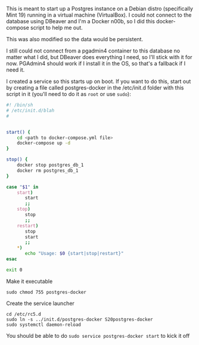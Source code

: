 This is meant to start up a Postgres instance on a Debian distro (specifically Mint 19) running in a virtual machine (VirtualBox).  I could not connect to the database using DBeaver and I'm a Docker n00b, so I did this docker-compose script to help me out.

This was also modified so the data would be persistent.

I still could not connect from a pgadmin4 container to this database no matter what I did, but DBeaver does everything I need, so I'll stick with it for now.  PGAdmin4 should work if I install it in the OS, so that's a fallback if I need it.

I created a service so this starts up on boot.  If you want to do this,  start out by creating a file called postgres-docker in the /etc/init.d folder with this script in it (you'll need to do it as `root` or use `sudo`):

```bash
#! /bin/sh
# /etc/init.d/blah
#


start() {
	cd <path to docker-compose.yml file>
	docker-compose up -d 
}

stop() {
	docker stop postgres_db_1
	docker rm postgres_db_1
}

case "$1" in 
    start)
       start
       ;;
    stop)
       stop
       ;;
    restart)
       stop
       start
       ;;
    *)
       echo "Usage: $0 {start|stop|restart}"
esac

exit 0

```

Make it executable
```console
sudo chmod 755 postgres-docker 
```

Create the service launcher
```console
cd /etc/rc5.d
sudo ln -s ../init.d/postgres-docker S20postgres-docker
sudo systemctl daemon-reload
```

You should be able to do `sudo service postgres-docker start` to kick it off
